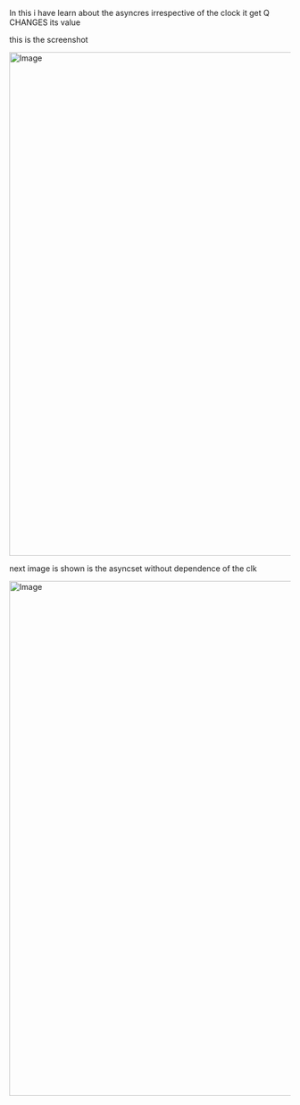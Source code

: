 

In this i have learn about the asyncres irrespective of the clock it get Q CHANGES its value

this is the screenshot


<img width="946" height="903" alt="Image" src="https://github.com/user-attachments/assets/9279c2f7-6212-439e-b74f-dd779920c4cc" />


next image is shown is the asyncset without dependence of the clk 


<img width="923" height="923" alt="Image" src="https://github.com/user-attachments/assets/e18beeaa-592c-4ce6-a7cc-6937162cf39a" />
